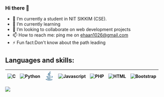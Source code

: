 ### Hi there 👋


- 🔭 I’m currently a student in NIT SIKKIM (CSE).
- 🌱 I’m currently learning 
- 👯 I’m looking to collaborate on web development projects
- 📫 How to reach me: ping me on ehaan1026@gmail.com
- ⚡ Fun fact:Don't know about the path leading

## Languages and skills:
<img alt="C" width="30px" src="https://raw.githubusercontent.com/simple-icons/simple-icons/develop/icons/c.svg" />|<img alt="Python" width="30px" src="https://raw.githubusercontent.com/simple-icons/simple-icons/develop/icons/python.svg" />|<img alt="JAVA" width="30px" src="https://raw.githubusercontent.com/simple-icons/simple-icons/develop/icons/java.svg" />|<img alt="Javascript" width="30px" src="https://raw.githubusercontent.com/simple-icons/simple-icons/develop/icons/javascript.svg" />|<img alt="PHP" width="30px" src="https://raw.githubusercontent.com/simple-icons/simple-icons/develop/icons/php.svg" />|<img alt="HTML" width="30px" src="https://raw.githubusercontent.com/simple-icons/simple-icons/develop/icons/html5.svg" />|<img alt="Bootstrap" width="30px" src="https://raw.githubusercontent.com/simple-icons/simple-icons/develop/icons/bootstrap.svg" />
|--|--|--|--|--|--|--|




<img src="https://github-readme-stats.vercel.app/api?username=amanverma-1001&&show_icons=true&title_color=ffffff&icon_color=bb2acf&text_color=daf7dc&bg_color=151515">

